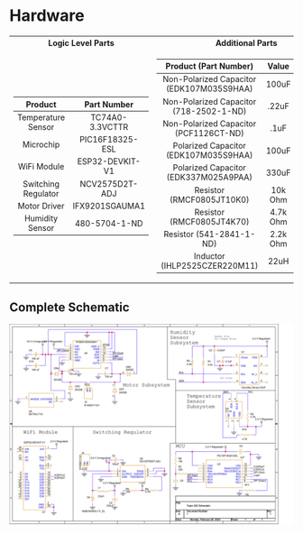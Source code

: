 # Hardware

<table>
<tr><th>Logic Level Parts</th><th>Additional Parts</th></tr>
<tr><td>

| Product |Part Number|
|  :---:  |  :---:  |
|Temperature Sensor|TC74A0-3.3VCTTR|
|Microchip|PIC16F18325-ESL|
|WiFi Module|ESP32-DEVKIT-V1|
|Switching Regulator|NCV2575D2T-ADJ|
|Motor Driver|IFX9201SGAUMA1|
|Humidity Sensor|480-5704-1-ND|

</td><td>

| Product (Part Number) | Value | Quantity |
| :---:   | :---: | :---: |
| Non-Polarized Capacitor (EDK107M035S9HAA) |100uF|4|
| Non-Polarized Capacitor (718-2502-1-ND) |.22uF|1|
| Non-Polarized Capacitor (PCF1126CT-ND) |.1uF|3|
| Polarized Capacitor (EDK107M035S9HAA) |100uF|1|
| Polarized Capacitor (EDK337M025A9PAA) |330uF|1|
| Resistor (RMCF0805JT10K0) |10k Ohm|3|
| Resistor (RMCF0805JT4K70) |4.7k Ohm|3|
| Resistor (541-2841-1-ND) |2.2k Ohm|2|
| Inductor (IHLP2525CZER220M11) |22uH|1|

</td></tr> </table>


## Complete Schematic
![](Pictures/TS.png)
